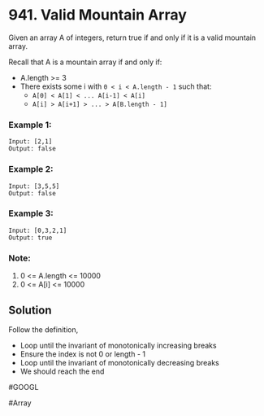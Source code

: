 # 941. Valid Mountain Array

Given an array A of integers, return true if and only if it is a valid mountain array.

Recall that A is a mountain array if and only if:

- A.length >= 3
- There exists some i with `0 < i < A.length - 1` such that:
  - `A[0] < A[1] < ... A[i-1] < A[i]`
  - `A[i] > A[i+1] > ... > A[B.length - 1]`
 
### Example 1:
```
Input: [2,1]
Output: false
```
### Example 2:
```
Input: [3,5,5]
Output: false
```
### Example 3:
```
Input: [0,3,2,1]
Output: true
```

### Note:
1. 0 <= A.length <= 10000
2. 0 <= A[i] <= 10000 

## Solution
Follow the definition,
- Loop until the invariant of monotonically increasing breaks
- Ensure the index is not 0 or length - 1
- Loop until the invariant of monotonically decreasing breaks
- We should reach the end

#GOOGL

#Array
